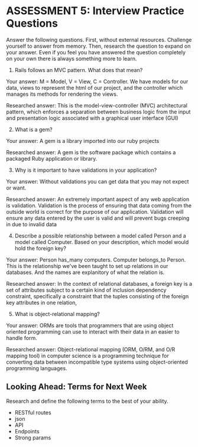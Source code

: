# ASSESSMENT 5: Interview Practice Questions

Answer the following questions. First, without external resources. Challenge yourself to answer from memory. Then, research the question to expand on your answer. Even if you feel you have answered the question completely on your own there is always something more to learn.   

1. Rails follows an MVC pattern. What does that mean?

  Your answer: M = Model, V = View, C = Controller. We have models for our data, views to represent the html of our project, and the controller which manages its methods for rendering the views.

  Researched answer: This is the model-view-controller (MVC) architectural pattern, which enforces a separation between business logic from the input and presentation logic associated with a graphical user interface (GUI)



2. What is a gem?

  Your answer: A gem is a library imported into our ruby projects

  Researched answer: A gem is the software package which contains a packaged Ruby application or library.



3. Why is it important to have validations in your application?

  Your answer: Without validations you can get data that you may not expect or want.

  Researched answer: An extremely important aspect of any web application is validation. Validation is the process of ensuring that data coming from the outside world is correct for the purpose of our application. Validation will ensure any data entered by the user is valid and will prevent bugs creeping in due to invalid data



4. Describe a possible relationship between a model called Person and a model called Computer. Based on your description, which model would hold the foreign key?

  Your answer: Person has_many computers. Computer belongs_to Person. This is the relationship we've been taught to set up relations in our databases. And the names are explanitory of what the relation is.

  Researched answer: In the context of relational databases, a foreign key is a set of attributes subject to a certain kind of inclusion dependency constraint, specifically a constraint that the tuples consisting of the foreign key attributes in one relation,



5. What is object-relational mapping?

  Your answer: ORMs are tools that programmers that are using object oriented programming can use to interact with their data in an easier to handle form.

  Researched answer: Object-relational mapping (ORM, O/RM, and O/R mapping tool) in computer science is a programming technique for converting data between incompatible type systems using object-oriented programming languages.



## Looking Ahead: Terms for Next Week

Research and define the following terms to the best of your ability.
- RESTful routes
- json
- API
- Endpoints
- Strong params
